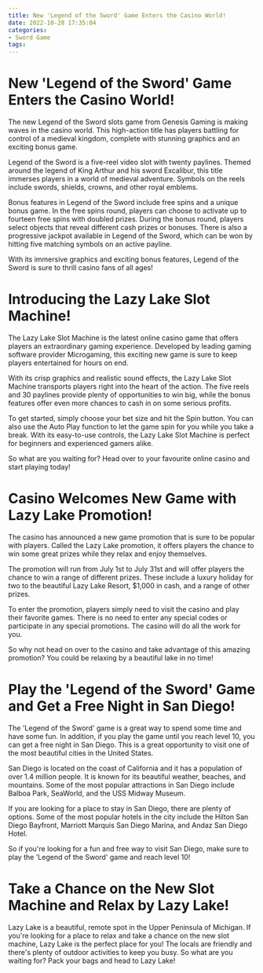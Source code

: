 ```yaml
---
title: New 'Legend of the Sword' Game Enters the Casino World!
date: 2022-10-28 17:35:04
categories:
- Sword Game
tags:
---
```



#  New 'Legend of the Sword' Game Enters the Casino World!

The new Legend of the Sword slots game from Genesis Gaming is making waves in the casino world. This high-action title has players battling for control of a medieval kingdom, complete with stunning graphics and an exciting bonus game.

Legend of the Sword is a five-reel video slot with twenty paylines. Themed around the legend of King Arthur and his sword Excalibur, this title immerses players in a world of medieval adventure. Symbols on the reels include swords, shields, crowns, and other royal emblems.

Bonus features in Legend of the Sword include free spins and a unique bonus game. In the free spins round, players can choose to activate up to fourteen free spins with doubled prizes. During the bonus round, players select objects that reveal different cash prizes or bonuses. There is also a progressive jackpot available in Legend of the Sword, which can be won by hitting five matching symbols on an active payline.

With its immersive graphics and exciting bonus features, Legend of the Sword is sure to thrill casino fans of all ages!

#  Introducing the Lazy Lake Slot Machine!

The Lazy Lake Slot Machine is the latest online casino game that offers players an extraordinary gaming experience. Developed by leading gaming software provider Microgaming, this exciting new game is sure to keep players entertained for hours on end.

With its crisp graphics and realistic sound effects, the Lazy Lake Slot Machine transports players right into the heart of the action. The five reels and 30 paylines provide plenty of opportunities to win big, while the bonus features offer even more chances to cash in on some serious profits.

To get started, simply choose your bet size and hit the Spin button. You can also use the Auto Play function to let the game spin for you while you take a break. With its easy-to-use controls, the Lazy Lake Slot Machine is perfect for beginners and experienced gamers alike.

So what are you waiting for? Head over to your favourite online casino and start playing today!

#  Casino Welcomes New Game with Lazy Lake Promotion!

The casino has announced a new game promotion that is sure to be popular with players. Called the Lazy Lake promotion, it offers players the chance to win some great prizes while they relax and enjoy themselves.

The promotion will run from July 1st to July 31st and will offer players the chance to win a range of different prizes. These include a luxury holiday for two to the beautiful Lazy Lake Resort, $1,000 in cash, and a range of other prizes.

To enter the promotion, players simply need to visit the casino and play their favorite games. There is no need to enter any special codes or participate in any special promotions. The casino will do all the work for you.

So why not head on over to the casino and take advantage of this amazing promotion? You could be relaxing by a beautiful lake in no time!

#  Play the 'Legend of the Sword' Game and Get a Free Night in San Diego!

The 'Legend of the Sword' game is a great way to spend some time and have some fun. In addition, if you play the game until you reach level 10, you can get a free night in San Diego. This is a great opportunity to visit one of the most beautiful cities in the United States.

San Diego is located on the coast of California and it has a population of over 1.4 million people. It is known for its beautiful weather, beaches, and mountains. Some of the most popular attractions in San Diego include Balboa Park, SeaWorld, and the USS Midway Museum.

If you are looking for a place to stay in San Diego, there are plenty of options. Some of the most popular hotels in the city include the Hilton San Diego Bayfront, Marriott Marquis San Diego Marina, and Andaz San Diego Hotel.

So if you're looking for a fun and free way to visit San Diego, make sure to play the 'Legend of the Sword' game and reach level 10!

#  Take a Chance on the New Slot Machine and Relax by Lazy Lake!

Lazy Lake is a beautiful, remote spot in the Upper Peninsula of Michigan. If you're looking for a place to relax and take a chance on the new slot machine, Lazy Lake is the perfect place for you! The locals are friendly and there's plenty of outdoor activities to keep you busy. So what are you waiting for? Pack your bags and head to Lazy Lake!